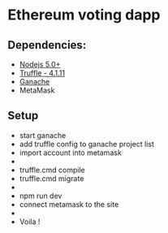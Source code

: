 #  Ethereum voting dapp

## Dependencies:
- [Nodejs 5.0+](https://nodejs.org/en/)
- [Truffle - 4.1.11](https://github.com/trufflesuite/truffle)
- [Ganache](http://truffleframework.com/ganache/)
- MetaMask

## Setup

- start ganache
- add truffle config to ganache project list
- import account into metamask
- 
- truffle.cmd compile
- truffle.cmd migrate
- 
- npm run dev
- connect metamask to the site
- 
- Voila !

